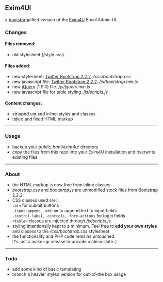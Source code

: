 ## Exim4UI
a [bootstrap](http://twitter.github.com/bootstrap/)pified version of the [Exim4U](http://exim4u.org/) Email Admin UI.

### Changes
#### Files removed:
* old stylesheet (/style.css)

#### Files added:
* new stylesheet: [Twitter Bootstrap 2.2.2](http://twitter.github.com/bootstrap/). */css/bootstrap.css* 
* new javascript file: [Twitter Bootstrap 2.2.2](http://twitter.github.com/bootstrap/). */js/bootstrap.min.js*
* new [jQuery](http://jquery.com/) (1.9.0) file. */js/jquery.min.js*
* new javascript file for table styling. */js/scripts.js*   

#### Content changes:
* stripped unused inline-styles and classes  
* tidied and fixed HTML markup

---

### Usage
* backup your *public_html/exim4u/* directory  
* copy the files from this repo into your Exim4U installation and overwrite existing files

---

### About  
* the HTML markup is now free from inline classes
* *bootstrap.css* and *bootstrap.js* are unmodified stock files from Bootstrap 2.2.2
* CSS classes used are:   
`.btn` for submit buttons  
`.input-append`, `.add-on` to append text to input fields.  
`.control-label`, `.controls`, `.form-actions` for login fields.  
`<table>` classes are injected through */js/scripts.js*
* styling intentionally kept to a minimum. Feel free to **add your own styles** and classes to the */css/bootstrap.css* stylesheet
* the functionality and PHP code remains untouched  
It's just a make-up release to provide a clean slate :)

---
### Todo
* add some kind of basic templating
* branch a heavier styled version for out-of-the box usage
